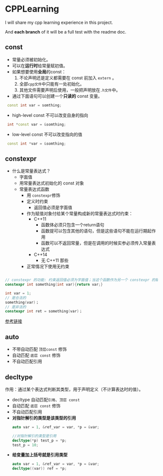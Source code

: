 # CPPLearning

I will share my cpp learning experience in this project.

And __each branch__ of it will be a full test with the readme doc.

const
-------



- 常量必须被初始化。
- 可以在**运行时**给常量赋初值。
- 如果想要使用**全局**的const：
    1.  不论声明还是定义都需要在 const 前加入 `extern` 。
    2.  全部`cpp文件`中只能有一处初始化。
    3.  其他文件需要声明后使用，一般把声明放在`.h文件`中。
- 通过下面语句可以创建一个**只读的** const 变量。
``` C++ 
 const int var = somthing;
``` 
- high-level const 不可以改变自身的指向
``` C++ 
 int *const var = &somthing;
``` 
- low-level const 不可以改变指向的值
``` C++ 
 const int *var = &somthing;
``` 
constexpr
----------


- 什么是常量表达式？
    -   字面值
    -   用常量表达式初始化的 const 对象 
    -   常量表达式函数
        -   用 `constexpr`修饰
        -   定义时约束
            -   返回值必须是字面值
        -   作为赋值对象付给某个常量构成新的常量表达式时约束：
            -   C++11
                -   函数体必须只包含一个return语句
                -   函数提可以包含其他的语句，但是这些语句不能在运行期起作用
                -   函数可以不返回常量，但是在调用的时候实参必须传入常量表达式
            -   C++14
                -   无 C++11 那些
        -   正常情况下使用无约束
```C++

// constexpr 的功能: 约束返回值必须为字面值；当这个函数作为另一个 constexpr 的赋值者时，约束参数必须为 constexpr
constexpr int something(int var){return var;}

int var = 1;
// 是合法的
something(var)；
// 是非法的
constexpr int ret = something(var)；


```
[参考链接][1]
      
[1]: http://www.cnblogs.com/boydfd/p/5041316.html "Effect C++ 翻译"


auto
--------

-   不带自动匹配 `顶层const` 修饰 
-   自动匹配 `底层 const` 修饰
-   不自动匹配引用


decltype
--------

作用：通过某个表达式判断其类型，用于声明定义（不计算表达时的值）。

-   decltype 自动匹配`引用`、`顶层 const` 
-   自动匹配 `底层 const` 修饰
-   不自动匹配引用
-   **对指针解引的类型是该类型的引用**
    ```C++
    auto var = 1, &ref_var = var, *p = &var;
    
	//对指针解引的类型是引用
	decltype(*p) test_p = *p;
	test_p = 10;
    ```
-   **给变量加上括号就是引用类型**
    ```C++
    auto var = 1, &ref_var = var, *p = &var;
    decltype((var)) ref = *p;
    ```